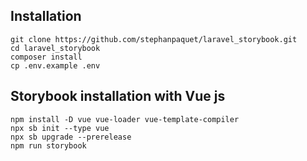 ## Installation
```
git clone https://github.com/stephanpaquet/laravel_storybook.git
cd laravel_storybook
composer install
cp .env.example .env
```

## Storybook installation with Vue js
```
npm install -D vue vue-loader vue-template-compiler
npx sb init --type vue
npx sb upgrade --prerelease
npm run storybook
```
